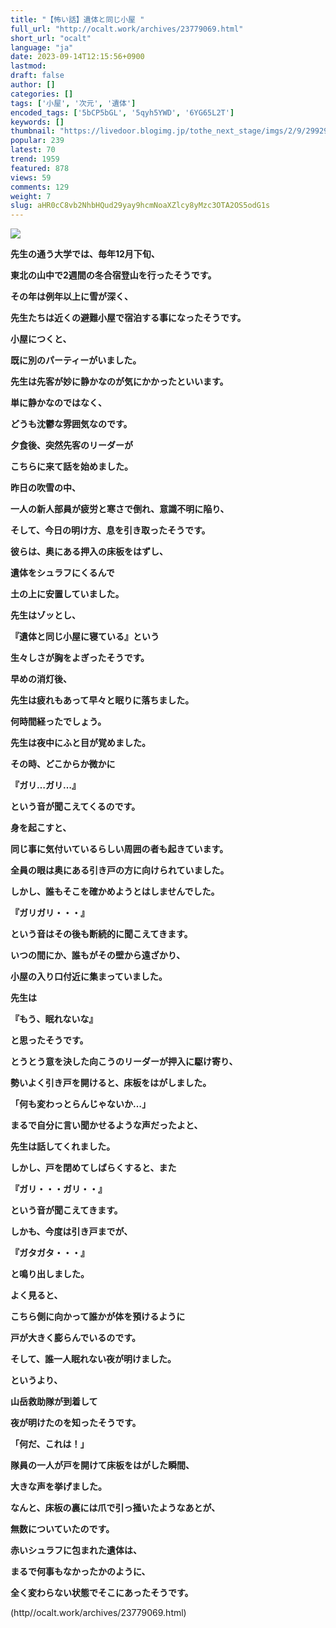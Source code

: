 ```yaml
---
title: "【怖い話】遺体と同じ小屋 "
full_url: "http://ocalt.work/archives/23779069.html"
short_url: "ocalt"
language: "ja"
date: 2023-09-14T12:15:56+0900
lastmod: 
draft: false
author: []
categories: []
tags: ['小屋', '次元', '遺体']
encoded_tags: ['5bCP5bGL', '5qyh5YWD', '6YG65L2T']
keywords: []
thumbnail: "https://livedoor.blogimg.jp/tothe_next_stage/imgs/2/9/29929f90.jpg"
popular: 239
latest: 70
trend: 1959
featured: 878
views: 59
comments: 129
weight: 7
slug: aHR0cC8vb2NhbHQud29yay9hcmNoaXZlcy8yMzc3OTA2OS5odG1s
---
```


![](https://livedoor.blogimg.jp/tothe_next_stage/imgs/2/9/29929f90.jpg)

<div><p><b><p>先生の通う大学では、毎年12月下旬、</p></b></p><p><b><p>東北の山中で2週間の冬合宿登山を行ったそうです。</p></b></p><p><b><p>その年は例年以上に雪が深く、</p></b></p><p><b><p>先生たちは近くの避難小屋で宿泊する事になったそうです。</p></b></p><p><b><p>小屋につくと、</p></b></p><p><b><p>既に別のパーティーがいました。</p></b></p> <p><b><p>先生は先客が妙に静かなのが気にかかったといいます。</p></b></p><p><b><p></p></b></p><p><b><p>単に静かなのではなく、</p></b></p><p><b><p>どうも沈鬱な雰囲気なのです。</p></b></p><p><b><p></p></b></p><p><b><p>夕食後、突然先客のリーダーが</p></b></p><p><b><p>こちらに来て話を始めました。</p></b></p><p><b><p></p></b></p><p><b><p></p></b></p><p><b><p>昨日の吹雪の中、</p></b></p><p><b><p>一人の新人部員が疲労と寒さで倒れ、意識不明に陥り、</p></b></p><p><b><p>そして、今日の明け方、息を引き取ったそうです。</p></b></p><p><b><p></p></b></p><p><b><p>彼らは、奥にある押入の床板をはずし、</p></b></p><p><b><p>遺体をシュラフにくるんで</p></b></p><p><b><p>土の上に安置していました。</p></b></p><p><b><p></p></b></p><p><b><p>先生はゾッとし、</p></b></p><p><b><p>『遺体と同じ小屋に寝ている』という</p></b></p><p><b><p>生々しさが胸をよぎったそうです。</p></b></p><p><b><p></p></b></p><p><b><p>早めの消灯後、</p></b></p><p><b><p>先生は疲れもあって早々と眠りに落ちました。</p></b></p><p><b><p></p></b></p><p><b><p>何時間経ったでしょう。</p></b></p><p><b><p> </p></b></p><p><b><p>先生は夜中にふと目が覚めました。</p></b></p><p><b><p></p></b></p><p><b><p>その時、どこからか微かに</p></b></p><p><b><p></p></b></p><p><b><p>『ガリ…ガリ…』</p></b></p><p><b><p></p></b></p><p><b><p>という音が聞こえてくるのです。</p></b></p><p><b><p></p></b></p><p><b><p>身を起こすと、</p></b></p><p><b><p>同じ事に気付いているらしい周囲の者も起きています。</p></b></p><p><b><p></p></b></p><p><b><p>全員の眼は奥にある引き戸の方に向けられていました。</p></b></p><p><b><p></p></b></p><p><b><p>しかし、誰もそこを確かめようとはしませんでした。</p></b></p><p><b><p></p></b></p><p><b><p>『ガリガリ・・・』</p></b></p><p><b><p></p></b></p><p><b><p>という音はその後も断続的に聞こえてきます。</p></b></p><p><b><p></p></b></p><p><b><p>いつの間にか、誰もがその壁から遠ざかり、</p></b></p><p><b><p>小屋の入り口付近に集まっていました。</p></b></p><p><b><p> </p></b></p><p><b><p>先生は</p></b></p><p><b><p></p></b></p><p><b><p>『もう、眠れないな』</p></b></p><p><b><p></p></b></p><p><b><p>と思ったそうです。</p></b></p><p><b><p></p></b></p><p><b><p>とうとう意を決した向こうのリーダーが押入に駆け寄り、</p></b></p><p><b><p>勢いよく引き戸を開けると、床板をはがしました。</p></b></p><p><b><p></p></b></p><p><b><p>「何も変わっとらんじゃないか…」</p></b></p><p><b><p></p></b></p><p><b><p>まるで自分に言い聞かせるような声だったよと、</p></b></p><p><b><p>先生は話してくれました。</p></b></p><p><b><p></p></b></p><p><b><p>しかし、戸を閉めてしばらくすると、また</p></b></p><p><b><p></p></b></p><p><b><p>『ガリ・・・ガリ・・』</p></b></p><p><b><p></p></b></p><p><b><p>という音が聞こえてきます。</p></b></p><p><b><p> </p></b></p><p><b><p>しかも、今度は引き戸までが、</p></b></p><p><b><p></p></b></p><p><b><p>『ガタガタ・・・』</p></b></p><p><b><p></p></b></p><p><b><p>と鳴り出しました。</p></b></p><p><b><p></p></b></p><p><b><p>よく見ると、</p></b></p><p><b><p>こちら側に向かって誰かが体を預けるように</p></b></p><p><b><p>戸が大きく膨らんでいるのです。</p></b></p><p><b><p></p></b></p><p><b><p>そして、誰一人眠れない夜が明けました。</p></b></p><p><b><p></p></b></p><p><b><p>というより、</p></b></p><p><b><p>山岳救助隊が到着して</p></b></p><p><b><p>夜が明けたのを知ったそうです。</p></b></p><p><b><p></p></b></p><p><b><p>「何だ、これは！」</p></b></p><p><b><p></p></b></p><p><b><p>隊員の一人が戸を開けて床板をはがした瞬間、</p></b></p><p><b><p>大きな声を挙げました。</p></b></p><p><b><p></p></b></p><p><b><p>なんと、床板の裏には爪で引っ掻いたようなあとが、</p></b></p><p><b><p>無数についていたのです。</p></b></p><p><b><p></p></b></p><p><b><p>赤いシュラフに包まれた遺体は、</p></b></p><p><b><p>まるで何事もなかったかのように、</p></b></p><p><b><p>全く変わらない状態でそこにあったそうです。</p></b></p> </div>

(http//ocalt.work/archives/23779069.html)
